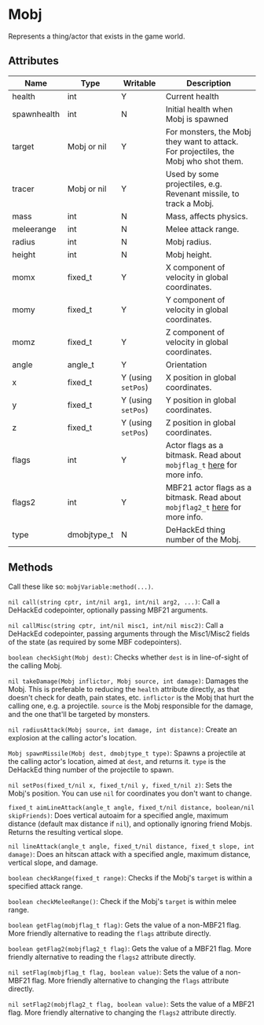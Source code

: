 # Mobj

Represents a thing/actor that exists in the game world.

## Attributes

| Name | Type | Writable | Description |
| --- | --- | --- | --- |
| health | int | Y | Current health |
| spawnhealth | int | N | Initial health when Mobj is spawned |
| target | Mobj or nil | Y | For monsters, the Mobj they want to attack. For projectiles, the Mobj who shot them. |
| tracer | Mobj or nil | Y | Used by some projectiles, e.g. Revenant missile, to track a Mobj. |
| mass | int | N | Mass, affects physics. |
| meleerange | int | N | Melee attack range. |
| radius | int | N | Mobj radius. |
| height | int | N | Mobj height. |
| momx | fixed_t | Y | X component of velocity in global coordinates. |
| momy | fixed_t | Y | Y component of velocity in global coordinates. |
| momz | fixed_t | Y | Z component of velocity in global coordinates. |
| angle | angle_t | Y | Orientation |
| x | fixed_t | Y (using `setPos`) | X position in global coordinates. |
| y | fixed_t | Y (using `setPos`) | Y position in global coordinates. |
| z | fixed_t | Y (using `setPos`) | Z position in global coordinates. |
| flags | int | Y | Actor flags as a bitmask. Read about `mobjflag_t` [here](luahack.md) for more info. |
| flags2 | int | Y | MBF21 actor flags as a bitmask. Read about `mobjflag2_t` [here](luahack.md) for more info. |
| type | dmobjtype_t | N | DeHackEd thing number of the Mobj. |

## Methods

Call these like so: `mobjVariable:method(...)`.

`nil call(string cptr, int/nil arg1, int/nil arg2, ...)`: Call a DeHackEd codepointer, optionally passing MBF21 arguments.

`nil callMisc(string cptr, int/nil misc1, int/nil misc2)`: Call a DeHackEd codepointer, passing arguments through the Misc1/Misc2 fields of the state (as required by some MBF codepointers).

`boolean checkSight(Mobj dest)`: Checks whether `dest` is in line-of-sight of the calling Mobj.

`nil takeDamage(Mobj inflictor, Mobj source, int damage)`: Damages the Mobj. This is preferable to reducing the `health` attribute directly, as that doesn't check for death, pain states, etc. `inflictor` is the Mobj that hurt the calling one, e.g. a projectile. `source` is the Mobj responsible for the damage, and the one that'll be targeted by monsters.

`nil radiusAttack(Mobj source, int damage, int distance)`: Create an explosion at the calling actor's location.

`Mobj spawnMissile(Mobj dest, dmobjtype_t type)`: Spawns a projectile at the calling actor's location, aimed at `dest`, and returns it. `type` is the DeHackEd thing number of the projectile to spawn.

`nil setPos(fixed_t/nil x, fixed_t/nil y, fixed_t/nil z)`: Sets the Mobj's position. You can use `nil` for coordinates you don't want to change.

`fixed_t aimLineAttack(angle_t angle, fixed_t/nil distance, boolean/nil skipFriends)`: Does vertical autoaim for a specified angle, maximum distance (default max distance if `nil`), and optionally ignoring friend Mobjs. Returns the resulting vertical slope.

`nil lineAttack(angle_t angle, fixed_t/nil distance, fixed_t slope, int damage)`: Does an hitscan attack with a specified angle, maximum distance, vertical slope, and damage.

`boolean checkRange(fixed_t range)`: Checks if the Mobj's `target` is within a specified attack range.

`boolean checkMeleeRange()`: Check if the Mobj's `target` is within melee range.

`boolean getFlag(mobjflag_t flag)`: Gets the value of a non-MBF21 flag. More friendly alternative to reading the `flags` attribute directly.

`boolean getFlag2(mobjflag2_t flag)`: Gets the value of a MBF21 flag. More friendly alternative to reading the `flags2` attribute directly.

`nil setFlag(mobjflag_t flag, boolean value)`: Sets the value of a non-MBF21 flag. More friendly alternative to changing the `flags` attribute directly.

`nil setFlag2(mobjflag2_t flag, boolean value)`: Sets the value of a MBF21 flag. More friendly alternative to changing the `flags2` attribute directly.
